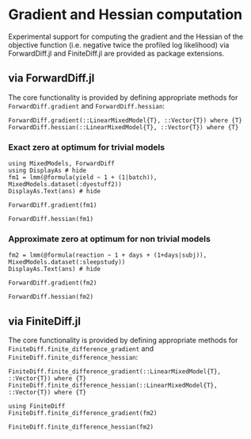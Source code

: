 # Gradient and Hessian computation

Experimental support for computing the gradient and the Hessian of the objective function (i.e. negative twice the profiled log likelihood) via ForwardDiff.jl and FiniteDiff.jl are provided as package extensions.

## via ForwardDiff.jl


The core functionality is provided by defining appropriate methods for `ForwardDiff.gradient` and `ForwardDiff.hessian`:

```@docs
ForwardDiff.gradient(::LinearMixedModel{T}, ::Vector{T}) where {T}
ForwardDiff.hessian(::LinearMixedModel{T}, ::Vector{T}) where {T}
```

### Exact zero at optimum for trivial models

```@example ForwardDiff
using MixedModels, ForwardDiff
using DisplayAs # hide
fm1 = lmm(@formula(yield ~ 1 + (1|batch)), MixedModels.dataset(:dyestuff2))
DisplayAs.Text(ans) # hide
```

```@example ForwardDiff
ForwardDiff.gradient(fm1)
```

```@example ForwardDiff
ForwardDiff.hessian(fm1)
```

### Approximate zero at optimum for non trivial models

```@example ForwardDiff
fm2 = lmm(@formula(reaction ~ 1 + days + (1+days|subj)), MixedModels.dataset(:sleepstudy))
DisplayAs.Text(ans) # hide
```

```@example ForwardDiff
ForwardDiff.gradient(fm2)
```

```@example ForwardDiff
ForwardDiff.hessian(fm2)
```

## via FiniteDiff.jl

The core functionality is provided by defining appropriate methods for `FiniteDiff.finite_difference_gradient` and `FiniteDiff.finite_difference_hessian`:

```@docs
FiniteDiff.finite_difference_gradient(::LinearMixedModel{T}, ::Vector{T}) where {T}
FiniteDiff.finite_difference_hessian(::LinearMixedModel{T}, ::Vector{T}) where {T}
```

```@example ForwardDiff
using FiniteDiff
FiniteDiff.finite_difference_gradient(fm2)
```

```@example ForwardDiff
FiniteDiff.finite_difference_hessian(fm2)
```
